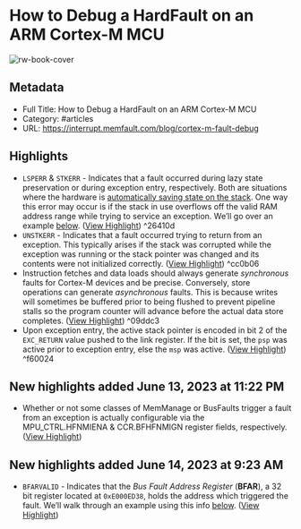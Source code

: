 # How to Debug a HardFault on an ARM Cortex-M MCU

![rw-book-cover](https://interrupt.memfault.com/img/cortex-m-fault/cortex-m-fault-gdb-debug2.png)

## Metadata
- Full Title: How to Debug a HardFault on an ARM Cortex-M MCU
- Category: #articles
- URL: https://interrupt.memfault.com/blog/cortex-m-fault-debug

## Highlights
- `LSPERR` & `STKERR` - Indicates that a fault occurred during lazy state preservation or during exception entry, respectively. Both are situations where the hardware is [automatically saving state on the stack](https://interrupt.memfault.com/blog/cortex-m-rtos-context-switching#context-state-stacking). One way this error may occur is if the stack in use overflows off the valid RAM address range while trying to service an exception. We’ll go over an example [below](https://interrupt.memfault.com/blog/cortex-m-hardfault-debug#stkerr-example). ([View Highlight](https://read.readwise.io/read/01h2vsnm7pemeera7ekd0wpq2x)) ^26410d
- `UNSTKERR` - Indicates that a fault occurred trying to return from an exception. This typically arises if the stack was corrupted while the exception was running or the stack pointer was changed and its contents were not initialized correctly. ([View Highlight](https://read.readwise.io/read/01h2vsnrsnw1fw2dc5ferrpyab)) ^cc0b06
- Instruction fetches and data loads should always generate *synchronous* faults for Cortex-M devices and be precise. Conversely, store operations can generate *asynchronous* faults. This is because writes will sometimes be buffered prior to being flushed to prevent pipeline stalls so the program counter will advance before the actual data store completes. ([View Highlight](https://read.readwise.io/read/01h2vsxcc65m8tcnfq1demrt5c)) ^09ddc3
- Upon exception entry, the active stack pointer is encoded in bit 2 of the `EXC_RETURN` value pushed to the link register. If the bit is set, the `psp` was active prior to exception entry, else the `msp` was active. ([View Highlight](https://read.readwise.io/read/01h2vv8xk3643e4xnch285zpve)) ^f60024
## New highlights added June 13, 2023 at 11:22 PM
- Whether or not some classes of MemManage or BusFaults trigger a fault from an exception is actually configurable via the MPU_CTRL.HFNMIENA & CCR.BFHFNMIGN register fields, respectively. ([View Highlight](https://read.readwise.io/read/01h2vvkffw45vbvbm3320bvbfc))
## New highlights added June 14, 2023 at 9:23 AM
- `BFARVALID` - Indicates that the *Bus Fault Address Register* (**BFAR**), a 32 bit register located at `0xE000ED38`, holds the address which triggered the fault. We’ll walk through an example using this info [below](https://interrupt.memfault.com/blog/cortex-m-hardfault-debug#bad-address-read-example). ([View Highlight](https://read.readwise.io/read/01h2wzjtmc7x0egbfvvhkpmnjt))
